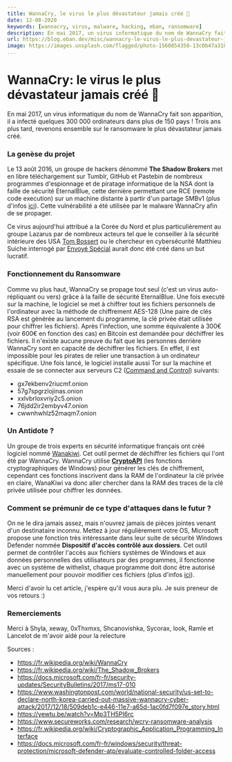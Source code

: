```yaml
---
title: WannaCry, le virus le plus dévastateur jamais créé 👾
date: 12-08-2020
keywords: [wannacry, virus, malware, hacking, eban, ransomware]
description: En mai 2017, un virus informatique du nom de WannaCry fait son apparition, il a infecté quelques 300 000 ordinateurs dans plus de 150 pays ! Trois ans plus tard, revenons ensemble sur le ransomware le plus dévastateur jamais créé.
url: https://blog.eban.dev/misc/wannacry-le-virus-le-plus-devastateur-jamais-cree
image: https://images.unsplash.com/flagged/photo-1560854350-13c0b47a3180?ixlib=rb-1.2.1&ixid=eyJhcHBfaWQiOjEyMDd9&auto=format&fit=crop&w=1026&q=80
...
```


# WannaCry: le virus le plus dévastateur jamais créé 👾

En mai 2017, un virus informatique du nom de WannaCry fait son apparition, il a infecté quelques 300 000 ordinateurs dans plus de 150 pays ! Trois ans plus tard, revenons ensemble sur le ransomware le plus dévastateur jamais créé.

### La genèse du projet

Le 13 août 2016, un groupe de hackers dénommé **The Shadow Brokers** met en libre téléchargement sur Tumblr, GitHub et Pastebin de nombreux programmes d'espionnage et de piratage informatique de la NSA dont la faille de sécurité EternalBlue, cette dernière permettant une RCE (remote code execution) sur un machine distante à partir d'un partage SMBv1 (plus d'infos [ici](https://docs.microsoft.com/fr-fr/security-updates/SecurityBulletins/2017/ms17-010)).
Cette vulnérabilité a été utilisée par le malware WannaCry afin de se propager.

Ce virus aujourd'hui attribué a la Corée du Nord et plus particulièrement au groupe Lazarus par de nombreux acteurs tel que le conseiller à la sécurité intérieure des USA [Tom Bossert](https://www.washingtonpost.com/world/national-security/us-set-to-declare-north-korea-carried-out-massive-wannacry-cyber-attack/2017/12/18/509deb1c-e446-11e7-a65d-1ac0fd7f097e_story.html) ou le chercheur en cybersécurité Matthieu Suiche interrogé par [Envoyé Spécial](https://yewtu.be/watch?v=Mp3TH5PI6rc) aurait donc été créé dans un but lucratif.

### Fonctionnement du Ransomware

Comme vu plus haut, WannaCry se propage tout seul (c'est un virus auto-répliquant ou vers) grâce à la faille de sécurité EternalBlue. Une fois executé sur la machine, le logiciel se met à chiffrer tout les fichiers personnels de l'ordinateur avec la méthode de chiffrement AES-128 (Une paire de clés RSA est générée au lancement du programme, la clé privée était utilisée pour chiffrer les fichiers).
Après l'infection, une somme équivalente à 300€ (voir 600€ en fonction des cas) en Bitcoin est demandée pour déchiffrer les fichiers. Il n'existe aucune preuve du fait que les personnes derrière WannaCry sont en capacité de déchiffrer les fichiers.
En effet, il est impossible pour les pirates de relier une transaction à un ordinateur spécifique. Une fois lancé, le logiciel installe aussi Tor sur la machine et essaie de se connecter aux serveurs C2 ([Command and Control](https://www.wikiwand.com/en/Command_and_control)) suivants:

-   gx7ekbenv2riucmf.onion
-   57g7spgrzlojinas.onion
-   xxlvbrloxvriy2c5.onion
-   76jdd2ir2embyv47.onion
-   cwwnhwhlz52maqm7.onion

### Un Antidote ?

Un groupe de trois experts en sécurité informatique français ont créé logiciel nommé [Wanakiwi](https://github.com/gentilkiwi/wanakiwi).
Cet outil permet de déchiffrer les fichiers qui l'ont été par WannaCry.
WannaCry utilise [**CryptoAPI**](https://fr.wikipedia.org/wiki/Cryptographic_Application_Programming_Interface) (les fonctions cryptographiques de Windows) pour générer les clés de chiffrement, cependant ces fonctions inscrivent dans la RAM de l'ordinateur la clé privée en claire, WanaKiwi va donc aller chercher dans la RAM des traces de la clé privée utilisée pour chiffrer les données.

### Comment se prémunir de ce type d'attaques dans le futur ?

On ne le dira jamais assez, mais n'ouvrez jamais de pièces jointes venant d'un destinataire inconnu.
Mettez à jour régulièrement votre OS, Microsoft propose une fonction très intéressante dans leur suite de sécurité Windows Defender nommée **Dispositif d'accès contrôlé aux dossiers**.
Cet outil permet de contrôler l'accès aux fichiers systèmes de Windows et aux données personnelles des utilisateurs par des programmes, il fonctionne avec un système de withelist, chaque programme doit donc être autorisé manuellement pour pouvoir modifier ces fichiers (plus d'infos [ici](https://docs.microsoft.com/fr-fr/windows/security/threat-protection/microsoft-defender-atp/evaluate-controlled-folder-access)).

Merci d'avoir lu cet article, j'espère qu'il vous aura plu.
Je suis preneur de vos retours :)

### Remerciements

Merci à Shyla, xeway, 0xThxmxs, Shcanovishka, Sycorax, look, Ramle et Lancelot de m'avoir aidé pour la relecture

Sources :

- https://fr.wikipedia.org/wiki/WannaCry
- https://fr.wikipedia.org/wiki/The_Shadow_Brokers
- https://docs.microsoft.com/fr-fr/security-updates/SecurityBulletins/2017/ms17-010
- https://www.washingtonpost.com/world/national-security/us-set-to-declare-north-korea-carried-out-massive-wannacry-cyber-attack/2017/12/18/509deb1c-e446-11e7-a65d-1ac0fd7f097e_story.html
- https://yewtu.be/watch?v=Mp3TH5PI6rc
- https://www.secureworks.com/research/wcry-ransomware-analysis
- https://fr.wikipedia.org/wiki/Cryptographic_Application_Programming_Interface
- https://docs.microsoft.com/fr-fr/windows/security/threat-protection/microsoft-defender-atp/evaluate-controlled-folder-access
